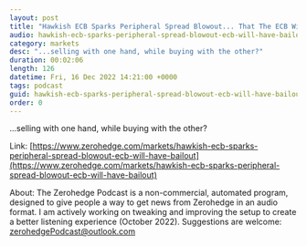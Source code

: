```yaml
---
layout: post
title: "Hawkish ECB Sparks Peripheral Spread Blowout... That The ECB Will Have To Bailout"
audio: hawkish-ecb-sparks-peripheral-spread-blowout-ecb-will-have-bailout-0
category: markets
desc: "...selling with one hand, while buying with the other?"
duration: 00:02:06
length: 126
datetime: Fri, 16 Dec 2022 14:21:00 +0000
tags: podcast
guid: hawkish-ecb-sparks-peripheral-spread-blowout-ecb-will-have-bailout-0
order: 0
---
```

...selling with one hand, while buying with the other?

Link: [https://www.zerohedge.com/markets/hawkish-ecb-sparks-peripheral-spread-blowout-ecb-will-have-bailout](https://www.zerohedge.com/markets/hawkish-ecb-sparks-peripheral-spread-blowout-ecb-will-have-bailout)

About: The Zerohedge Podcast is a non-commercial, automated program, designed to give people a way to get news from Zerohedge in an audio format.  I am actively working on tweaking and improving the setup to create a better listening experience (October 2022).  Suggestions are welcome: [zerohedgePodcast@outlook.com](mailto:zerohedgePodcast@outlook.com)